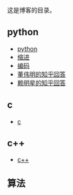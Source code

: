 ﻿这是博客的目录。

## python

- [python](https://gaoxinge.github.io/blog/python_python/)
- [缩进](https://gaoxinge.github.io/blog/python_%E7%BC%A9%E8%BF%9B/)
- [编码](https://gaoxinge.github.io/blog/python_%E7%BC%96%E7%A0%81/)
- [董伟明的知乎回答](https://gaoxinge.github.io/blog/python_%E8%91%A3%E4%BC%9F%E6%98%8E%E7%9A%84%E7%9F%A5%E4%B9%8E%E5%9B%9E%E7%AD%94/)
- [赖明星的知乎回答](https://gaoxinge.github.io/blog/python_%E8%B5%96%E6%98%8E%E6%98%9F%E7%9A%84%E7%9F%A5%E4%B9%8E%E5%9B%9E%E7%AD%94/)

## c

- [c]()

## c++

- [c++]()

## 算法